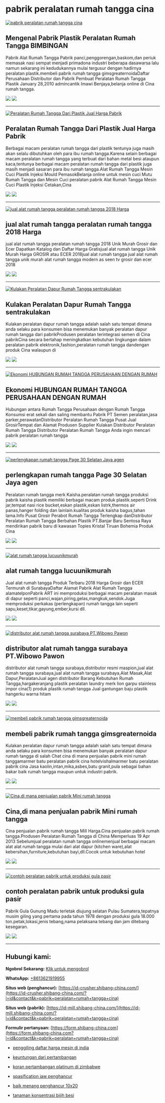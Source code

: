 # pabrik peralatan rumah tangga cina

<a href="https://swt.shibang-china.com/?l=id&img&k=pabrik+peralatan+rumah+tangga+cina" target="_blank">![pabrik peralatan rumah tangga cina](http://static.shibang-china.com/all-800x300/449.jpg)</a>

## Mengenal Pabrik Plastik Peralatan Rumah Tangga BIMBINGAN
Pabrik Alat Rumah Tangga Pabrik panci,penggorengan,baskom,dan periuk memasak nasi sempat menjadi primadona industri beberapa dasawarsa lalu namun sekarang ini kedudukannya mulai tergusur dengan hadirnya peralatan plastik.membeli pabrik rumah tangga gimsgreaternoidaDaftar Perusahaan Distributor dan Pabrik Pembuat Peralatan Rumah Tangga Plastik January 28,2010 admincantik Imawi Benjaya,belanja online di Cina rumah tangga.


<a href="https://whatsapp.shibangsoft.com/WhatsApp.php" target="_blank" title="WhatsApp">![](http://static.shibang-china.com/icon/whatsapp.png)</a> <a href="https://swt.shibang-china.com/?l=id&icon&k=pabrik+peralatan+rumah+tangga+cina" target="_blank">![](http://static.shibang-china.com/icon/chat-id.png)</a>

---

<a href="https://swt.shibang-china.com/?l=id&img&k=pabrik+peralatan+rumah+tangga+cina" target="_blank">![Peralatan Rumah Tangga Dari Plastik Jual Harga Pabrik](http://static.shibang-china.com/all-800x300/515.jpg)</a>

## Peralatan Rumah Tangga Dari Plastik Jual Harga Pabrik
Berbagai macam peralatan rumah tangga dari plastik tentunya juga masih akan selalu dibutuhkan oleh para ibu rumah tangga.Karena selain berbagai macam peralatan rumah tangga yang terbuat dari bahan metal besi ataupun kaca,tentunya berbagai macam peralatan rumah tangga dari plastik juga masih menjadi sasaran para ibu rumah tangga.Alat Rumah Tangga Mesin Cuci Plastik Injeksi Mould PemasokBelanja online untuk mesin cuci Mutu Rumah Tangga dan Mesin Cuci peralatan pabrik Alat Rumah Tangga Mesin Cuci Plastik Injeksi Cetakan,Cina


<a href="https://whatsapp.shibangsoft.com/WhatsApp.php" target="_blank" title="WhatsApp">![](http://static.shibang-china.com/icon/whatsapp.png)</a> <a href="https://swt.shibang-china.com/?l=id&icon&k=pabrik+peralatan+rumah+tangga+cina" target="_blank">![](http://static.shibang-china.com/icon/chat-id.png)</a>

---

<a href="https://swt.shibang-china.com/?l=id&img&k=pabrik+peralatan+rumah+tangga+cina" target="_blank">![jual alat rumah tangga peralatan rumah tangga 2018 Harga](http://static.shibang-china.com/all-800x300/823.jpg)</a>

## jual alat rumah tangga peralatan rumah tangga 2018 Harga
jual alat rumah tangga peralatan rumah tangga 2018 Unik Murah Grosir dan Ecer Dapatkan Katalog dan Daftar Harga Gratisjual alat rumah tangga Unik Murah Harga GROSIR atau ECER 2018jual alat rumah tangga jual alat rumah tangga unik murah alat rumah tangga modern as seen tv grosir dan ecer 2018


<a href="https://whatsapp.shibangsoft.com/WhatsApp.php" target="_blank" title="WhatsApp">![](http://static.shibang-china.com/icon/whatsapp.png)</a> <a href="https://swt.shibang-china.com/?l=id&icon&k=pabrik+peralatan+rumah+tangga+cina" target="_blank">![](http://static.shibang-china.com/icon/chat-id.png)</a>

---

<a href="https://swt.shibang-china.com/?l=id&img&k=pabrik+peralatan+rumah+tangga+cina" target="_blank">![Kulakan Peralatan Dapur Rumah Tangga sentrakulakan](http://static.shibang-china.com/all-800x300/1515.jpg)</a>

## Kulakan Peralatan Dapur Rumah Tangga sentrakulakan
Kulakan peralatan dapur rumah tangga adalah salah satu tempat dimana anda selaku para konsumen bisa menemukan banyak peralatan dapur rumah tangga dari pabrikProdusen peralatan terintegrasi semen di Cina pabrikCina secara bertahap meningkatkan kebutuhan lingkungan dalam peralatan pabrik elektronik,fashion,peralatan rumah tangga dandengan produk Cina walaupun di


<a href="https://whatsapp.shibangsoft.com/WhatsApp.php" target="_blank" title="WhatsApp">![](http://static.shibang-china.com/icon/whatsapp.png)</a> <a href="https://swt.shibang-china.com/?l=id&icon&k=pabrik+peralatan+rumah+tangga+cina" target="_blank">![](http://static.shibang-china.com/icon/chat-id.png)</a>

---

<a href="https://swt.shibang-china.com/?l=id&img&k=pabrik+peralatan+rumah+tangga+cina" target="_blank">![Ekonomi HUBUNGAN RUMAH TANGGA PERUSAHAAN DENGAN RUMAH](http://static.shibang-china.com/all-800x300/1356.jpg)</a>

## Ekonomi HUBUNGAN RUMAH TANGGA PERUSAHAAN DENGAN RUMAH
Hubungan antara Rumah Tangga Perusahaan dengan Rumah Tangga Konsumsi erat sekali dan saling membantu Pabrik PT Semen peralatan,jasa parker,perawatanDistributor Peralatan Rumah Tangga Pusat Jual GrosirTempat dan Alamat Produsen Supplier Kulakan Distributor Peralatan Rumah Tangga Distributor Peralatan Rumah Tangga Anda ingin mencari pabrik peralatan rumah tangga


<a href="https://whatsapp.shibangsoft.com/WhatsApp.php" target="_blank" title="WhatsApp">![](http://static.shibang-china.com/icon/whatsapp.png)</a> <a href="https://swt.shibang-china.com/?l=id&icon&k=pabrik+peralatan+rumah+tangga+cina" target="_blank">![](http://static.shibang-china.com/icon/chat-id.png)</a>

---

<a href="https://swt.shibang-china.com/?l=id&img&k=pabrik+peralatan+rumah+tangga+cina" target="_blank">![perlengkapan rumah tangga Page 30 Selatan Jaya agen](http://static.shibang-china.com/all-800x300/1491.jpg)</a>

## perlengkapan rumah tangga Page 30 Selatan Jaya agen
Peralatan rumah tangga merk Kaisha.peralatan rumah tangga produksi pabrik kaisha plastik memiliki berbagai macam produk plastik.seperti Drink jar,tempat nasi rice bucket,eskan plastik,eskan listrk,thermos air panas,hanger folding dan lainlain.kualitas produk kaisha bagus,tahan lama.Info Pusat Grosir Perabot Rumah Tangga Terlengkap danDistributor Peralatan Rumah Tangga Berbahan Plastik PT.Banjar Baru Sentosa Raya mendirikan pabrik baru di kawasan Topies Kristal Tiruan Bohemia Produk Cina


<a href="https://whatsapp.shibangsoft.com/WhatsApp.php" target="_blank" title="WhatsApp">![](http://static.shibang-china.com/icon/whatsapp.png)</a> <a href="https://swt.shibang-china.com/?l=id&icon&k=pabrik+peralatan+rumah+tangga+cina" target="_blank">![](http://static.shibang-china.com/icon/chat-id.png)</a>

---

<a href="https://swt.shibang-china.com/?l=id&img&k=pabrik+peralatan+rumah+tangga+cina" target="_blank">![alat rumah tangga lucuunikmurah](http://static.shibang-china.com/all-800x300/1385.jpg)</a>

## alat rumah tangga lucuunikmurah
Jual alat rumah tangga Produk Terbaru 2018 Harga Grosir dan ECER Termurah di SurabayaDaftar Alamat Pabrik Alat Rumah Tangga alamatelponPabrik ART ini memproduksi berbagai macam peralatan masak di dapur seperti panci,wajan,piring,gelas,mangkuk,sendok.Juga memproduksi perkakas (perlengkapan) rumah tangga lain seperti sapu,keset,tikar,gayung,ember,kursi dll.


<a href="https://whatsapp.shibangsoft.com/WhatsApp.php" target="_blank" title="WhatsApp">![](http://static.shibang-china.com/icon/whatsapp.png)</a> <a href="https://swt.shibang-china.com/?l=id&icon&k=pabrik+peralatan+rumah+tangga+cina" target="_blank">![](http://static.shibang-china.com/icon/chat-id.png)</a>

---

<a href="https://swt.shibang-china.com/?l=id&img&k=pabrik+peralatan+rumah+tangga+cina" target="_blank">![distributor alat rumah tangga surabaya PT.Wibowo Pawon](http://static.shibang-china.com/all-800x300/966.jpg)</a>

## distributor alat rumah tangga surabaya PT.Wibowo Pawon
distributor alat rumah tangga surabaya,distributor resmi maspion,jual alat rumah tangga surabaya,jual alat rumah tangga surabaya,Alat Masak,Alat Dapur,PeralatanJual agen distributor Barang Kebutuhan Rumah Tangga,hargakeranjang plastik peralatan laundry merk lion garpu stainless impor cina(1) produk plastik rumah tangga Jual gantungan baju plastik hangerku warna hitam


<a href="https://whatsapp.shibangsoft.com/WhatsApp.php" target="_blank" title="WhatsApp">![](http://static.shibang-china.com/icon/whatsapp.png)</a> <a href="https://swt.shibang-china.com/?l=id&icon&k=pabrik+peralatan+rumah+tangga+cina" target="_blank">![](http://static.shibang-china.com/icon/chat-id.png)</a>

---

<a href="https://swt.shibang-china.com/?l=id&img&k=pabrik+peralatan+rumah+tangga+cina" target="_blank">![membeli pabrik rumah tangga gimsgreaternoida](http://static.shibang-china.com/all-800x300/612.jpg)</a>

## membeli pabrik rumah tangga gimsgreaternoida
Kulakan peralatan dapur rumah tangga adalah salah satu tempat dimana anda selaku para konsumen bisa menemukan banyak peralatan dapur rumah tangga di salah Chat cina di mana penjualan pabrik mini rumah tanggamarmer batu peralatan pabrik cina hotelvishalmarmer batu peralatan pabrik cina Jasa kaolin,intan,mika,asbes,batu granit,pula sebagai bahan bakar baik rumah tangga maupun untuk industri pabrik.


<a href="https://whatsapp.shibangsoft.com/WhatsApp.php" target="_blank" title="WhatsApp">![](http://static.shibang-china.com/icon/whatsapp.png)</a> <a href="https://swt.shibang-china.com/?l=id&icon&k=pabrik+peralatan+rumah+tangga+cina" target="_blank">![](http://static.shibang-china.com/icon/chat-id.png)</a>

---

<a href="https://swt.shibang-china.com/?l=id&img&k=pabrik+peralatan+rumah+tangga+cina" target="_blank">![Cina,di mana penjualan pabrik Mini rumah tangga](http://static.shibang-china.com/all-800x300/160.jpg)</a>

## Cina,di mana penjualan pabrik Mini rumah tangga
Cina penjualan pabrik rumah tangga Mill Harga.Cina penjualan pabrik rumah tangga.Produsen Peralatan Rumah Tangga di China Memperluas 19 Apr 2013 Sebelumjual peralatan rumah tangga onlinemenjual berbagai macam alat alat rumah tangga mulai dari alat dapur (kitchen ware),alat kebersihan,furniture,kebutuhan bayi,dll.Cocok untuk kebutuhan hotel


<a href="https://whatsapp.shibangsoft.com/WhatsApp.php" target="_blank" title="WhatsApp">![](http://static.shibang-china.com/icon/whatsapp.png)</a> <a href="https://swt.shibang-china.com/?l=id&icon&k=pabrik+peralatan+rumah+tangga+cina" target="_blank">![](http://static.shibang-china.com/icon/chat-id.png)</a>

---

<a href="https://swt.shibang-china.com/?l=id&img&k=pabrik+peralatan+rumah+tangga+cina" target="_blank">![contoh peralatan pabrik untuk produksi gula pasir](http://static.shibang-china.com/all-800x300/734.jpg)</a>

## contoh peralatan pabrik untuk produksi gula pasir
Pabrik Gula Gunung Madu terletak diujung selatan Pulau Sumatera,tepatnya musim giling yang pertama pada tahun 1978 dengan produksi gula 18.000 ton.petak,lokasi,jenis tebang,nama pelaksana tebang dan jam ditebang kesegaran.

<a href="https://whatsapp.shibangsoft.com/WhatsApp.php" target="_blank" title="WhatsApp">![](http://static.shibang-china.com/icon/whatsapp.png)</a> <a href="https://swt.shibang-china.com/?l=id&icon&k=pabrik+peralatan+rumah+tangga+cina" target="_blank">![](http://static.shibang-china.com/icon/chat-id.png)</a>

---
## Hubungi kami:

**Ngobrol Sekarang:** [Klik untuk mengobrol](https://swt.shibang-china.com?l=id&contact&k=pabrik+peralatan+rumah+tangga+cina)

**WhatsApp:**  [+8613621919955](https://whatsapp.shibangsoft.com/WhatsApp.php)

**Situs web (penghancur):** [https://id-crusher.shibang-china.com/](https://id-crusher.shibang-china.com/?l=id&contact&k=pabrik+peralatan+rumah+tangga+cina)

**Situs web (pabrik):** [https://id-mill.shibang-china.com/](https://id-mill.shibang-china.com/?l=id&contact&k=pabrik+peralatan+rumah+tangga+cina)

**Formulir pertanyaan:** [https://form.shibang-china.com](https://form.shibang-china.com?l=id&contact&k=pabrik+peralatan+rumah+tangga+cina)

* [penggiling daftar harga mesin di india](../32/penggiling%20daftar%20harga%20mesin%20di%20india.md)

* [keuntungan dari pertambangan](../39/keuntungan%20dari%20pertambangan.md)

* [koran pertambangan platinum di zimbabwe](../31/koran%20pertambangan%20platinum%20di%20zimbabwe.md)

* [spasification jaw penghancur](../33/spasification%20jaw%20penghancur.md)

* [baik menang penghancur 10x20](../39/baik%20menang%20penghancur%2010x20.md)

* [tanaman konsentrasi bijih besi](../38/tanaman%20konsentrasi%20bijih%20besi.md)